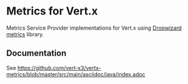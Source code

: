 # Metrics for Vert.x

Metrics Service Provider implementations for Vert.x using [Dropwizard metrics](https://github.com/dropwizard/metrics) library.

## Documentation

See https://github.com/vert-x3/vertx-metrics/blob/master/src/main/asciidoc/java/index.adoc
